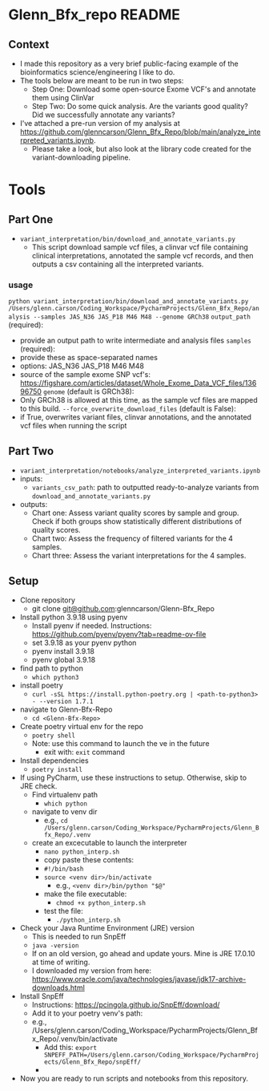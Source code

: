 # Glenn_Bfx_repo README
## Context
- I made this repository as a very brief public-facing example of the bioinformatics science/engineering I like to do.
- The tools below are meant to be run in two steps:
  - Step One: Download some open-source Exome VCF's and annotate them using ClinVar
  - Step Two: Do some quick analysis. Are the variants good quality? Did we successfully annotate any variants?
- I've attached a pre-run version of my analysis at https://github.com/glenncarson/Glenn_Bfx_Repo/blob/main/analyze_interpreted_variants.ipynb. 
  - Please take a look, but also look at the library code created for the variant-downloading pipeline.


# Tools
## Part One
- `variant_interpretation/bin/download_and_annotate_variants.py`
  - This script download sample vcf files, a clinvar vcf file containing clinical interpretations, annotated the sample vcf records, and then outputs a csv containing all the interpreted variants.
### usage
`python variant_interpretation/bin/download_and_annotate_variants.py /Users/glenn.carson/Coding_Workspace/PycharmProjects/Glenn_Bfx_Repo/analysis --samples JAS_N36 JAS_P18 M46 M48 --genome GRCh38`
`output_path` (required):
- provide an output path to write intermediate and analysis files
`samples` (required): 
- provide these as space-separated names
- options: JAS_N36 JAS_P18 M46 M48
- source of the sample exome SNP vcf's: https://figshare.com/articles/dataset/Whole_Exome_Data_VCF_files/13696750
`genome` (default is GRCh38): 
- Only GRCh38 is allowed at this time, as the sample vcf files are mapped to this build. 
`--force_overwrite_download_files` (default is False):
- if True, overwrites variant files, clinvar annotations, and the annotated vcf files when running the script

## Part Two
- `variant_interpretation/notebooks/analyze_interpreted_variants.ipynb`
- inputs:
  - `variants_csv_path`: path to outputted ready-to-analyze variants from `download_and_annotate_variants.py`
- outputs:
  - Chart one: Assess variant quality scores by sample and group. Check if both groups show statistically different distributions of quality scores.
  - Chart two: Assess the frequency of filtered variants for the 4 samples.
  - Chart three: Assess the variant interpretations for the 4 samples.
  

## Setup
- Clone repository
  - git clone git@github.com:glenncarson/Glenn-Bfx_Repo
- Install python 3.9.18 using pyenv
  - Install pyenv if needed. Instructions: https://github.com/pyenv/pyenv?tab=readme-ov-file
  - set 3.9.18 as your pyenv python
  - pyenv install 3.9.18
  - pyenv global 3.9.18
- find path to python
  - `which python3`
- install poetry
  - `curl -sSL https://install.python-poetry.org | <path-to-python3> - --version 1.7.1`
- navigate to Glenn-Bfx-Repo
  - `cd <Glenn-Bfx-Repo>`
- Create poetry virtual env for the repo
  - `poetry shell`
  - Note: use this command to launch the ve in the future
    - exit with: `exit` command
- Install dependencies
  - `poetry install`
- If using PyCharm, use these instructions to setup. Otherwise, skip to JRE check.
  - Find virtualenv path
    - `which python`
  - navigate to venv dir
    - e.g., `cd /Users/glenn.carson/Coding_Workspace/PycharmProjects/Glenn_Bfx_Repo/.venv`
  - create an excecutable to launch the interpreter
    - `nano python_interp.sh`
    - copy paste these contents:
    - `#!/bin/bash`
    - `source <venv dir>/bin/activate`
      - e.g., `<venv dir>/bin/python "$@"`
    - make the file executable: 
      - `chmod +x python_interp.sh`
    - test the file:
      - `./python_interp.sh`
- Check your Java Runtime Environment (JRE) version
  - This is needed to run SnpEff
  - `java -version`
  - If on an old version, go ahead and update yours. Mine is JRE 17.0.10 at time of writing. 
  - I downloaded my version from here: https://www.oracle.com/java/technologies/javase/jdk17-archive-downloads.html
- Install SnpEff
  - Instructions: https://pcingola.github.io/SnpEff/download/
  - Add it to your poetry venv's path:
  - e.g., /Users/glenn.carson/Coding_Workspace/PycharmProjects/Glenn_Bfx_Repo/.venv/bin/activate
    -  Add this: `export SNPEFF_PATH=/Users/glenn.carson/Coding_Workspace/PycharmProjects/Glenn_Bfx_Repo/snpEff/`
      - 
- Now you are ready to run scripts and notebooks from this repository.